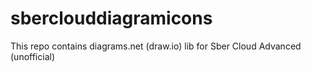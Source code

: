 # sberclouddiagramicons
This repo contains diagrams.net (draw.io) lib for Sber Cloud Advanced (unofficial)
